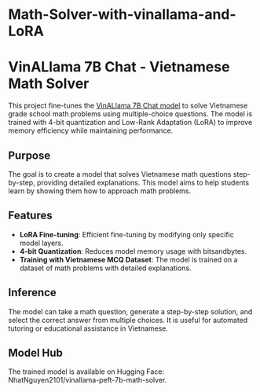 # Math-Solver-with-vinallama-and-LoRA
# VinALlama 7B Chat - Vietnamese Math Solver

This project fine-tunes the [VinALlama 7B Chat model](https://huggingface.co/vilm/vinallama-7b-chat) to solve Vietnamese grade school math problems using multiple-choice questions. The model is trained with 4-bit quantization and Low-Rank Adaptation (LoRA) to improve memory efficiency while maintaining performance.

## Purpose

The goal is to create a model that solves Vietnamese math questions step-by-step, providing detailed explanations. This model aims to help students learn by showing them how to approach math problems.

## Features

- **LoRA Fine-tuning**: Efficient fine-tuning by modifying only specific model layers.
- **4-bit Quantization**: Reduces model memory usage with bitsandbytes.
- **Training with Vietnamese MCQ Dataset**: The model is trained on a dataset of math problems with detailed explanations.

## Inference

The model can take a math question, generate a step-by-step solution, and select the correct answer from multiple choices. It is useful for automated tutoring or educational assistance in Vietnamese.

   
## Model Hub

The trained model is available on Hugging Face: NhatNguyen2101/vinallama-peft-7b-math-solver.
